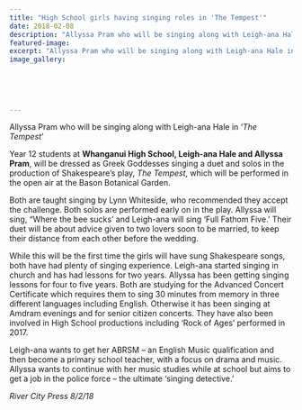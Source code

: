 ```yaml
---
title: "High School girls having singing roles in 'The Tempest'"
date: 2018-02-08
description: "Allyssa Pram who will be singing along with Leigh-ana Hale in ‘The Tempest’..."
featured-image: 
excerpt: "Allyssa Pram who will be singing along with Leigh-ana Hale in ‘The Tempest’"
image_gallery:
	
	
	
	
	
---
```


<p><span><span>Allyssa Pram who will be singing along with Leigh-ana Hale in &lsquo;<em>The Tempest</em>&rsquo;</span></span></p>
<p><span>Year 12 students at <strong>Whanganui High School, Leigh-ana Hale and Allyssa Pram</strong>, will be dressed as Greek Goddesses singing a duet and solos in the production of Shakespeare&rsquo;s play, <em>The Tempest</em>, which will be performed in the open air at the Bason Botanical Garden.</span></p>
<p><span>Both are taught singing by Lynn Whiteside, who recommended they accept the challenge</span><span class="text_exposed_show">. Both solos are performed early on in the play. Allyssa will sing, &ldquo;Where the bee sucks&rsquo; and Leigh-ana will sing &lsquo;Full Fathom Five.&rsquo; Their duet will be about advice given to two lovers soon to be married, to keep their distance from each other before the wedding.&nbsp;<br /></span></p>
<p><span class="text_exposed_show">While this will be the first time the girls will have sung Shakespeare songs, both have had plenty of singing experience. Leigh-ana started singing in church and has had lessons for two years. Allyssa has been getting singing lessons for four to five years. Both are studying for the Advanced Concert Certificate which requires them to sing 30 minutes from memory in three different languages including English. Otherwise it has been singing at Amdram evenings and for senior citizen concerts. They have also been involved in High School productions including &lsquo;Rock of Ages&rsquo; performed in 2017.<br /></span></p>
<p><span class="text_exposed_show">Leigh-ana wants to get her ABRSM &ndash; an English Music qualification and then become a primary school teacher, with a focus on drama and music. Allyssa wants to continue with her music studies while at school but aims to get a job in the police force &ndash; the ultimate &lsquo;singing detective.&rsquo;</span></p>
<p><em><span class="text_exposed_show">River City Press 8/2/18</span></em></p>

